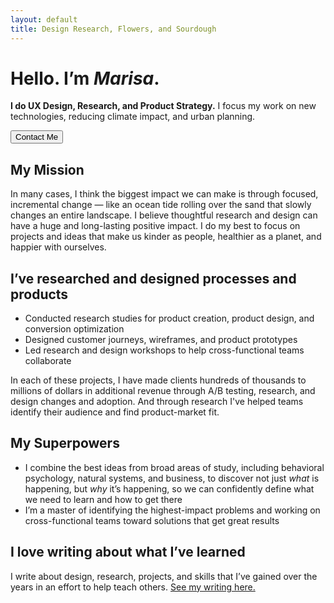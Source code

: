 ```yaml
---
layout: default
title: Design Research, Flowers, and Sourdough
---
```


# Hello. I’m _Marisa_.

**I do UX Design, Research, and Product Strategy.** I focus my work on new technologies, reducing climate impact, and urban planning.

<Button to="/#contact" centered>
 Contact Me
</Button>

## My Mission

In many cases, I think the biggest impact we can make is through focused, incremental change — like an ocean tide rolling over the sand that slowly changes an entire landscape. I believe thoughtful research and design can have a huge and long-lasting positive impact. I do my best to focus on projects and ideas that make us kinder as people, healthier as a planet, and happier with ourselves.

## I’ve researched and designed processes and products

- Conducted research studies for product creation, product design, and conversion optimization
- Designed customer journeys, wireframes, and product prototypes
- Led research and design workshops to help cross-functional teams collaborate

In each of these projects, I have made clients hundreds of thousands to millions of dollars in additional revenue through A/B testing, research, and design changes and adoption. And through research I've helped teams identify their audience and find product-market fit.

## My Superpowers

- I combine the best ideas from broad areas of study, including behavioral psychology, natural systems, and business, to discover not just _what_ is happening, but _why_ it’s happening, so we can confidently define what we need to learn and how to get there
- I’m a master of identifying the highest-impact problems and working on cross-functional teams toward solutions that get great results

## I love writing about what I’ve learned

I write about design, research, projects, and skills that I’ve gained over the years in an effort to help teach others. [See my writing here.](/articles)

